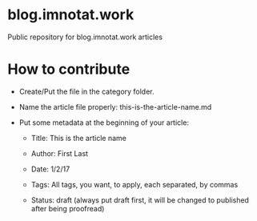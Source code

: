 # blog.imnotat.work
Public repository for blog.imnotat.work articles

How to contribute
================

* Create/Put the file in the category folder.

* Name the article file properly: this-is-the-article-name.md

* Put some metadata at the beginning of your article:

  * Title: This is the article name
  
  * Author: First Last
  
  * Date: 1/2/17
  
  * Tags: All tags, you want, to apply, each separated, by commas
  
  * Status: draft (always put draft first, it will be changed to published after being proofread)

